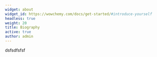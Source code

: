 ```yaml
---
widget: about
widget_id: https://wowchemy.com/docs/get-started/#introduce-yourself
headless: true
weight: 20
title: Biography
active: true
author: admin
---
```

dsfsdfsfsf
